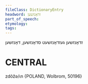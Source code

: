 ```yaml
---
fileClass: DictionaryEntry
headword: זדאָנזשען
part_of_speech: 
etymology: 
tags: 
---
```

זדאָנזשען
געזדאָנזשעט
סדאָנזשען, דאָנזשען

CENTRAL
========

zdõžə/ɩn {POLAND, Wolbrom, 50196}